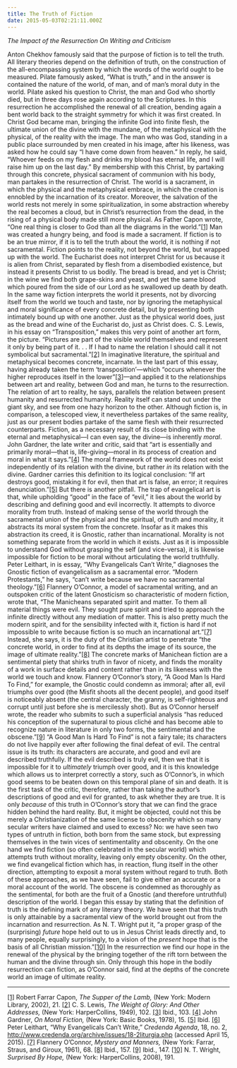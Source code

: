 ```yaml
---
title: The Truth of Fiction
date: 2015-05-03T02:21:11.000Z
---
```

_The Impact of the Resurrection On Writing and Criticism_

Anton Chekhov famously said that the purpose of fiction is to tell the truth. All literary theories depend on the definition of truth, on the construction of the all-encompassing system by which the words of the world ought to be measured. Pilate famously asked, “What is truth,” and in the answer is contained the nature of the world, of man, and of man’s moral duty in the world. Pilate asked his question to Christ, the man and God who shortly died, but in three days rose again according to the Scriptures. In this resurrection he accomplished the renewal of all creation, bending again a bent world back to the straight symmetry for which it was first created. In Christ God became man, bringing the infinite God into finite flesh, the ultimate union of the divine with the mundane, of the metaphysical with the physical, of the reality with the image. The man who was God, standing in a public place surrounded by men created in his image, after his likeness, was asked how he could say “I have come down from heaven.” In reply, he said, “Whoever feeds on my flesh and drinks my blood has eternal life, and I will raise him up on the last day.” By membership with this Christ, by partaking through this concrete, physical sacrament of communion with his body, man partakes in the resurrection of Christ. The world is a sacrament, in which the physical and the metaphysical embrace, in which the creation is ennobled by the incarnation of its creator. Moreover, the salvation of the world rests not merely in some spiritualization, in some abstraction whereby the real becomes a cloud, but in Christ’s resurrection from the dead, in the rising of a physical body made still more physical. As Father Capon wrote, “One real thing is closer to God than all the diagrams in the world.”[\[1\]](#_ftn1) Man was created a hungry being, and food is made a sacrament. If fiction is to be an true mirror, if it is to tell the truth about the world, it is nothing if not sacramental. Fiction points to the reality, not beyond the world, but wrapped up with the world. The Eucharist does not interpret Christ for us because it is alien from Christ, separated by flesh from a disembodied existence, but instead it presents Christ to us bodily. The bread is bread, and yet is Christ; in the wine we find both grape-skins and yeast, and yet the same blood which poured from the side of our Lord as he swallowed up death by death. In the same way fiction interprets the world it presents, not by divorcing itself from the world we touch and taste, nor by ignoring the metaphysical and moral significance of every concrete detail, but by presenting both intimately bound up with one another. Just as the physical world does, just as the bread and wine of the Eucharist do, just as Christ does. C. S. Lewis, in his essay on “Transposition,” makes this very point of another art form, the picture. “Pictures are part of the visible world themselves and represent it only by being part of it. . . If I had to name the relation I should call it not symbolical but sacramental.”[\[2\]](#_ftn2) In imaginative literature, the spiritual and metaphysical becomes concrete, incarnate. In the last part of this essay, having already taken the term ‘transposition’—which “occurs whenever the higher reproduces itself in the lower”[\[3\]](#_ftn3)—and applied it to the relationships between art and reality, between God and man, he turns to the resurrection. The relation of art to reality, he says, parallels the relation between present humanity and resurrected humanity. Reality itself can stand out under the giant sky, and see from one hazy horizon to the other. Although fiction is, in comparison, a telescoped view, it nevertheless partakes of the same reality, just as our present bodies partake of the same flesh with their resurrected counterparts. Fiction, as a necessary result of its close binding with the eternal and metaphysical—I can even say, the divine—is inherently _moral_. John Gardner, the late writer and critic, said that “art is essentially and primarily moral—that is, life-giving—moral in its process of creation and moral in what it says.”[\[4\]](#_ftn4) The moral framework of the world does not exist independently of its relation with the divine, but rather _in_ its relation with the divine. Gardner carries this definition to its logical conclusion: “If art destroys good, mistaking it for evil, then that art is false, an error; it requires denunciation.”[\[5\]](#_ftn5) But there is another pitfall. The trap of evangelical art is that, while upholding “good” in the face of “evil,” it lies about the world by describing and defining good and evil incorrectly. It attempts to divorce morality from truth. Instead of making sense of the world through the sacramental union of the physical and the spiritual, of truth and morality, it abstracts its moral system from the concrete. Insofar as it makes this abstraction its creed, it is Gnostic, rather than incarnational. Morality is not something separate from the world in which it exists. Just as it is impossible to understand God without grasping the self (and vice-versa), it is likewise impossible for fiction to be moral without articulating the world truthfully. Peter Leithart, in is essay, “Why Evangelicals Can’t Write,” diagnoses the Gnostic fiction of evangelicalism as a sacramental error. “Modern Protestants,” he says, “can’t write because we have no sacramental theology.”[\[6\]](#_ftn6) Flannery O’Connor, a model of sacramental writing, and an outspoken critic of the latent Gnosticism so characteristic of modern fiction, wrote that, “The Manicheans separated spirit and matter. To them all material things were evil. They sought pure spirit and tried to approach the infinite directly without any mediation of matter. This is also pretty much the modern spirit, and for the sensibility infected with it, fiction is hard if not impossible to write because fiction is so much an incarnational art.”[\[7\]](#_ftn7) Instead, she says, it is the duty of the Christian artist to penetrate “the concrete world, in order to find at its depths the image of its source, the image of ultimate reality.”[\[8\]](#_ftn8) The concrete marks of Manichean fiction are a sentimental piety that shirks truth in favor of nicety, and finds the morality of a work in surface details and content rather than in its likeness with the world we touch and know. Flannery O’Connor’s story, “A Good Man Is Hard To Find,” for example, the Gnostic could condemn as immoral; after all, evil triumphs over good (the Misfit shoots all the decent people), and good itself is noticeably absent (the central character, the granny, is self-righteous and corrupt until just before she is mercilessly shot). But as O’Connor herself wrote, the reader who submits to such a superficial analysis “has reduced his conception of the supernatural to pious cliché and has become able to recognize nature in literature in only two forms, the sentimental and the obscene.”[\[9\]](#_ftn9) “A Good Man Is Hard To Find” is not a fairy tale; its characters do not live happily ever after following the final defeat of evil. The central issue is its truth: its characters are accurate, and good and evil are described truthfully. If the evil described is truly evil, then we that it is impossible for it to _ultimately_ triumph over good, and it is this knowledge which allows us to interpret correctly a story, such as O’Connor’s, in which good seems to be beaten down on this temporal plane of sin and death. It is the first task of the critic, therefore, rather than taking the author’s descriptions of good and evil for granted, to ask whether they are true. It is only _because_ of this truth in O’Connor’s story that we can find the grace hidden behind the hard reality. But, it might be objected, could not this be merely a Christianization of the same license to obscenity which so many secular writers have claimed and used to excess? No: we have seen two types of untruth in fiction, both born from the same stock, but expressing themselves in the twin vices of sentimentality and obscenity. On the one hand we find fiction (so often celebrated in the secular world) which attempts truth without morality, leaving only empty obscenity. On the other, we find evangelical fiction which has, in reaction, flung itself in the other direction, attempting to exposit a moral system without regard to truth. Both of these approaches, as we have seen, fail to give either an accurate or a moral account of the world. The obscene is condemned as thoroughly as the sentimental, for both are the fruit of a Gnostic (and therefore untruthful) description of the world. I began this essay by stating that the definition of truth is the defining mark of any literary theory. We have seen that this truth is only attainable by a sacramental view of the world brought out from the incarnation and resurrection. As N. T. Wright put it, “a proper grasp of the (surprising) _future_ hope held out to us in Jesus Christ leads directly and, to many people, equally surprisingly, to a vision of the _present_ hope that is the basis of all Christian mission.”[\[10\]](#_ftn10) In the resurrection we find our hope in the renewal of the physical by the bringing together of the rift torn between the human and the divine through sin. Only through this hope in the bodily resurrection can fiction, as O’Connor said, find at the depths of the concrete world an image of ultimate reality.

* * *

[\[1\]](#_ftnref1) Robert Farrar Capon, _The Supper of the Lamb,_ (New York: Modern Library, 2002), 21. [\[2\]](#_ftnref2) C. S. Lewis, _The Weight of Glory: And Other Addresses,_ (New York: HarperCollins, 1949), 102. [\[3\]](#_ftnref3) Ibid., 103. [\[4\]](#_ftnref4) John Gardner, _On Moral Fiction,_ (New York: Basic Books, 1978), 15. [\[5\]](#_ftnref5) Ibid. [\[6\]](#_ftnref6) Peter Leithart, “Why Evangelicals Can’t Write,” _Credenda Agenda_, 18, no. 2, http://www.credenda.org/archive/issues/18-2liturgia.php (accessed April 15, 2015). [\[7\]](#_ftnref7) Flannery O’Connor, _Mystery and Manners,_ (New York: Farrar, Straus, and Giroux, 1961), 68. [\[8\]](#_ftnref8) Ibid., 157. [\[9\]](#_ftnref9) Ibid., 147. [\[10\]](#_ftnref10) N. T. Wright, _Surprised By Hope,_ (New York: HarperCollins, 2008), 191.